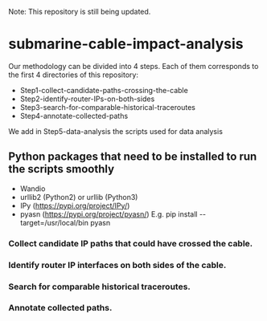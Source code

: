 Note: This repository is still being updated.  

# submarine-cable-impact-analysis

Our methodology can be divided into 4 steps. Each of them corresponds to the first 4 directories of this repository:  
* Step1-collect-candidate-paths-crossing-the-cable
* Step2-identify-router-IPs-on-both-sides
* Step3-search-for-comparable-historical-traceroutes
* Step4-annotate-collected-paths

We add in Step5-data-analysis the scripts used for data analysis

## Python packages that need to be installed to run the scripts smoothly
* Wandio
* urllib2 (Python2) or urllib (Python3)
* IPy (https://pypi.org/project/IPy/)
* pyasn (https://pypi.org/project/pyasn/)
  E.g. pip install --target=/usr/local/bin pyasn


### Collect candidate IP paths that could have crossed the cable.



### Identify router IP interfaces on both sides of the cable.



### Search for comparable historical traceroutes.




### Annotate collected paths.
